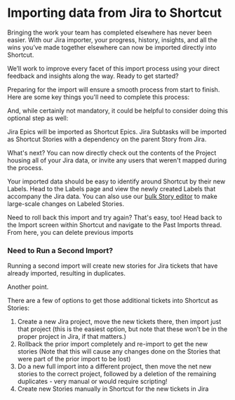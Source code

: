 # Importing data from Jira to Shortcut

Bringing the work your team has completed elsewhere has never been easier. With our Jira importer, your progress, history, insights, and all the wins you’ve made together elsewhere can now be imported directly into Shortcut.&#x20;

We’ll work to improve every facet of this import process using your direct feedback and insights along the way. Ready to get started?

Preparing for the import will ensure a smooth process from start to finish. Here are some key things you'll need to complete this process:

And, while certainly not mandatory, it could be helpful to consider doing this optional step as well:

Jira Epics will be imported as Shortcut Epics. Jira Subtasks will be imported as Shortcut Stories with a dependency on the parent Story from Jira.

What's next? You can now directly check out the contents of the Project housing all of your Jira data, or invite any users that weren't mapped during the process.&#x20;

Your imported data should be easy to identify around Shortcut by their new Labels. Head to the Labels page and view the newly created Labels that accompany the Jira data. You can also use our [bulk Story editor](https://help.clubhouse.io/hc/en-us/articles/360044698631) to make large-scale changes on Labeled Stories.&#x20;

Need to roll back this import and try again? That's easy, too! Head back to the Import screen within Shortcut and navigate to the Past Imports thread. From here, you can delete previous imports

### **Need to Run a Second Import?** <a href="#h_01h966x7b3hrtw13s3tnbx5vvx" id="h_01h966x7b3hrtw13s3tnbx5vvx"></a>

Running a second import will create new stories for Jira tickets that have already imported, resulting in duplicates.

Another point.

There are a few of options to get those additional tickets into Shortcut as Stories:

1. Create a new Jira project, move the new tickets there, then import just that project (this is the easiest option, but note that these won’t be in the proper project in Jira, if that matters.)
2. Rollback the prior import completely and re-import to get the new stories (Note that this will cause any changes done on the Stories that were part of the prior import to be lost)
3. Do a new full import into a different project, then move the net new stories to the correct project, followed by a deletion of the remaining duplicates - very manual or would require scripting!
4. Create new Stories manually in Shortcut for the new tickets in Jira
